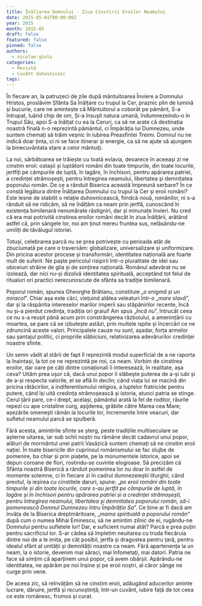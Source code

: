 ```yaml
---
title: Înălțarea Domnului - Ziua Cinstirii Eroilor Neamului
date: 2015-05-01T00:00:00Z
year: 2015
month: 2015-05
draft: false
featured: false
pinned: false
authors: 
  - nicolae-giolu
categories:
  - Revistă
  - Cuvânt duhovnicesc
tags:
---
```

În fiecare an, la patruzeci de zile după mântuitoarea Înviere a Domnului Hristos, proslăvim Sfânta Sa Înălțare cu trupul la Cer, praznic plin de lumină și bucurie, care ne amintește că Mântuitorul a coborât pe pământ, S-a întrupat, luând chip de om, Și-a însușit natura umană, îndumnezeindu-o în Trupul Său, apoi S-a înălțat cu ea la Ceruri, ca să ne arate că destinația noastră finală n-o reprezintă pământul, ci Împărăția lui Dumnezeu, unde suntem chemați să trăim veșnic în iubirea Preasfintei Treimi. Domnul nu ne indică doar ținta, ci ni se face itinerar și energie, ca să ne ajute să ajungem la binecuvântata stare a celor mântuiți. 

La noi, sărbătoarea se trăiește cu toată evlavia, deoarece în aceeași zi ne cinstim eroii: ostașii și luptătorii români din toate timpurile, din toate locurile, jertfiți pe câmpurile de luptă, în lagăre, în închisori, pentru apărarea patriei, a credinței strămoșești, pentru întregirea neamului, libertatea și demnitatea poporului român. De ce a rânduit Biserica această împreună serbare? În ce constă legătura dintre Înălțarea Domnului cu trupul la Cer și eroii români? Este lesne de stabilit o relație duhovnicească, fiindcă nouă, românilor, ni s-a rânduit să ne ridicăm, să ne înălțăm ca neam prin jertfă, cunoscând în existența bimilenară nenumărate răstigniri, dar și minunate învieri. Nu cred că era mai potrivită cinstirea eroilor români decât în ziua Înălțării, arătând astfel că, prin sângele lor, noi am ținut mereu fruntea sus, nelăsându-ne umiliți de tăvălugul istoriei. 

Totuși, celebrarea parcă nu se prea potrivește cu perioada atât de zbuciumată pe care o traversăm: globalizare, universalizare și uniformizare. Din pricina acestor procese și transformări, identitatea națională are foarte mult de suferit. Ne paște pericolul risipirii într-o pluralitate de idei sau obiceiuri străine de glia și de simțirea națională. Românul adevărat nu se izolează, dar nici nu-și dizolvă identitatea spirituală, acceptând tot felul de ritualuri ori practici nerecunoscute de sfânta sa tradiție bimilenară. 

Poporul român, spunea Gheorghe Brătianu, constituie „_o enigmă și un miracol_”. Chiar așa este căci, viețuind atâtea veleaturi într-o „_mare slavă_”, dar și la răspântia intereselor marilor imperii sau stăpânirilor recente, încă nu și-a pierdut credința, tradiția ori graiul! Am spus „_încă nu_”, întrucât ceea ce nu s-a reușit până acum prin constrângerea războiului, a amenințării cu moartea, se pare că se izbutește astăzi, prin multele ispite și încercări ce ne zdruncină aceste valori. Principalele cauze nu sunt, așadar, forța armelor sau șantajul politic, ci propriile slăbiciuni, relativizarea adevărurilor credinței noastre sfinte. 

Un semn vădit al stării de fapt îl reprezintă modul superficial de a ne raporta la înaintași, la tot ce ne reprezintă pe noi, ca neam. Vorbim de cinstirea eroilor, dar oare pe câți dintre conaționali îi interesează, în realitate, așa ceva? Uităm prea ușor că, dacă unui popor îi slăbește puterea de a-și iubi și de a-și respecta valorile, el se află în declin; când viața lui se macină din pricina rătăcirilor, a indiferentismului religios, a luptelor fratricide pentru putere, când își uită credința strămoșească și istoria, atunci patria se stinge. Cerul țării pare, ce-i drept, același, pământul arată la fel de roditor, râurile repezi cu ape cristaline curg, așijderea, grăbite către Marea cea Mare; așezările omenești rămân la locurile lor, încremenite între veacuri, dar sufletul neamului parcă se spulberă. 

Fără acesta, amintirile sfinte se șterg, peste tradițiile multiseculare se așterne uitarea, iar sub ochii noștri nu rămâne decât cadavrul unui popor, alături de mormântul unei patrii.Vasăzică suntem chemați să ne cinstim eroii nației. În toate bisericile din cuprinsul românismului se fac slujbe de pomenire, ba chiar și prin piațete, pe la monumentele istorice, apoi se depun coroane de flori, rostindu-se cuvinte elogioase. Să precizăm că Sfânta noastră
Biserică a rânduit pomenirea lor nu doar în astfel de momente solemne, ci în fiecare zi în cadrul dumnezeieștii liturghii, când preotul, la ieșirea cu cinstitele daruri, spune: „_pe eroii români din toate timpurile și din toate locurile, care s-au jertfit pe câmpurile de luptă, în lagăre și în închisori pentru apărarea patriei și a credinței strămoșești, pentru întregirea neamului, libertatea și demnitatea poporului român, să-i pomenească Domnul Dumnezeu întru Împărăția Sa_”. Ce bine ar fi dacă am învăța de la Biserica dreptmăritoare, „_mama spirituală a poporului român_” după cum o numea Mihai Eminescu, să ne amintim zilnic de ei, rugându-ne Domnului pentru sufletele lor! Dar, e suficient numai atât? Parcă e prea puțin pentru sacrificiul lor. S-ar cădea să împletim neuitarea cu truda fiecăruia dintre noi de a le imita, pe cât posibil, jertfa și dragostea pentru țară, pentru idealul sfânt al unității și demnității noastre ca neam. Fără apartenența la un neam, la o istorie, devenim mai săraci, mai înfometați, mai datori. Patria ne face să simțim că aparținem unui popor, că avem obârșii. Apărându-ne identitatea, ne apărăm pe noi înșine și pe eroii noștri, al căror sânge ne curge prin vene. 

De aceea zic, să reînvățăm să ne cinstim eroii, adăugând aducerilor aminte lucrare, dăruire, jertfă și recunoștință; într-un cuvânt, iubire față de tot ceea ce este românesc, frumos și curat.